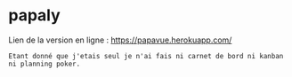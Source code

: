 # papaly

Lien de la version en ligne : https://papavue.herokuapp.com/
```
Etant donné que j'etais seul je n'ai fais ni carnet de bord ni kanban ni planning poker.